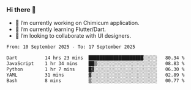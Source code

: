 ### Hi there 👋

<!--
**devcat37/devcat37** is a ✨ _special_ ✨ repository because its `README.md` (this file) appears on your GitHub profile.-->


- 🔭 I’m currently working on Chimicum application.
- 🌱 I’m currently learning Flutter/Dart.
- 👯 I’m looking to collaborate with UI designers.
<!-- - 🤔 I’m looking for help with ... -->

<!--START_SECTION:waka-->

```txt
From: 10 September 2025 - To: 17 September 2025

Dart          14 hrs 23 mins  ████████████████████░░░░░   80.34 %
JavaScript    1 hr 34 mins    ██▒░░░░░░░░░░░░░░░░░░░░░░   08.83 %
Python        1 hr 7 mins     █▓░░░░░░░░░░░░░░░░░░░░░░░   06.30 %
YAML          31 mins         ▓░░░░░░░░░░░░░░░░░░░░░░░░   02.89 %
Bash          8 mins          ▒░░░░░░░░░░░░░░░░░░░░░░░░   00.77 %
```

<!--END_SECTION:waka-->
